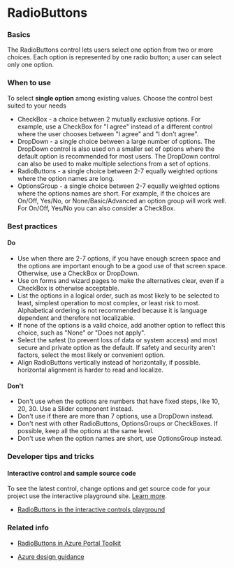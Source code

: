 ﻿# RadioButtons

 
<a name="basics"></a>
### Basics
The RadioButtons control lets users select one option from two or more choices. Each option is represented by one radio button; a user can select only one option.



<!-- TODO get an IMAGE to embed here -->

<!-- TODO get an SAMPLE CODE to embed here -->

 
<a name="when-to-use"></a>
### When to use
To select **single option** among existing values.  Choose the control best suited to your needs
* CheckBox - a choice between 2 mutually exclusive options.  For example, use a CheckBox for "I agree" instead of a different control where the user chooses between "I agree" and "I don't agree".
* DropDown - a single choice between a large number of options.  The DropDown control is also used on a smaller set of options where the default option is recommended for most users.  The DropDown control can also be used to make multiple selections from a set of options.
* RadioButtons - a single choice between 2-7 equally weighted options where the option names are long.   
* OptionsGroup - a single choice between 2-7 equally weighted options where the options names are short.  For example, if the choices are On/Off, Yes/No, or None/Basic/Advanced an option group will work well.  For  On/Off, Yes/No you can also consider a CheckBox.


 
<a name="best-practices"></a>
### Best practices

<a name="best-practices-do"></a>
#### Do

* Use when there are 2-7 options, if you have enough screen space and the options are important enough to be a good use of that screen space. Otherwise, use a CheckBox or DropDown.
* Use on forms and wizard pages to make the alternatives clear, even if a CheckBox is otherwise acceptable.
* List the options in a logical order, such as most likely to be selected to least, simplest operation to most complex, or least risk to most. Alphabetical ordering is not recommended because it is language dependent and therefore not localizable.
* If none of the options is a valid choice, add another option to reflect this choice, such as "None" or "Does not apply".
* Select the safest (to prevent loss of data or system access) and most secure and private option as the default. If safety and security aren't factors, select the most likely or convenient option.
* Align RadioButtons vertically instead of horizontally, if possible. horizontal alignment is harder to read and localize.

<a name="best-practices-don-t"></a>
#### Don&#39;t
* Don't use when the options are numbers that have fixed steps, like 10, 20, 30. Use a Slider component instead.
* Don't use if there are more than 7 options, use a DropDown instead.
* Don't nest with other RadioButtons, OptionsGroups or CheckBoxes. If possible, keep all the options at the same level.
* Don't use when the option names are short, use OptionsGroup instead.



 
<a name="developer-tips-and-tricks"></a>
### Developer tips and tricks



<a name="developer-tips-and-tricks-interactive-control-and-sample-source-code"></a>
#### Interactive control and sample source code
To see the latest control, change options and get source code for your project use the interactive playground site.  [Learn more](./top-extensions-controls-playground.md).

*  <a href="https://ms.portal.azure.com/?Microsoft_Azure_Playground=true#blade/Microsoft_Azure_Playground/ControlsIndexBlade/RadioButtons_create_Playground" target="_blank">RadioButtons in the interactive controls playground</a>

 


 
<a name="related-info"></a>
### Related info

* <a href="https://www.figma.com/file/Bwn8rmUOYtnPRwA3JoQTBn/Azure-Portal-Toolkit?node-id=3023%3A69" target="_blank">RadioButtons in Azure Portal Toolkit</a>

* [Azure design guidance](http://aka.ms/portalfx/design)


